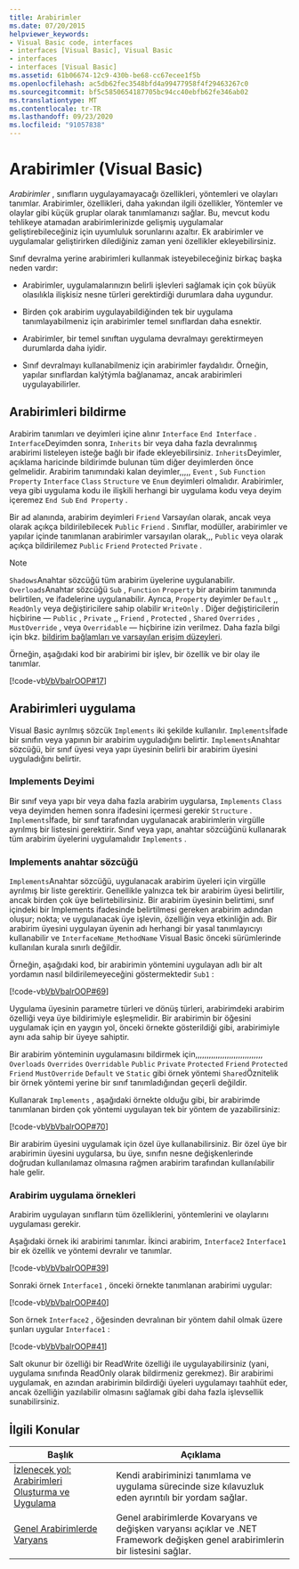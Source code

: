 ```yaml
---
title: Arabirimler
ms.date: 07/20/2015
helpviewer_keywords:
- Visual Basic code, interfaces
- interfaces [Visual Basic], Visual Basic
- interfaces
- interfaces [Visual Basic]
ms.assetid: 61b06674-12c9-430b-be68-cc67ecee1f5b
ms.openlocfilehash: ac5db62fec3548bfd4a99477958f4f29463267c0
ms.sourcegitcommit: bf5c5850654187705bc94cc40ebfb62fe346ab02
ms.translationtype: MT
ms.contentlocale: tr-TR
ms.lasthandoff: 09/23/2020
ms.locfileid: "91057838"
---
```

# <a name="interfaces-visual-basic"></a>Arabirimler (Visual Basic)

*Arabirimler* , sınıfların uygulayamayacağı özellikleri, yöntemleri ve olayları tanımlar. Arabirimler, özellikleri, daha yakından ilgili özellikler, Yöntemler ve olaylar gibi küçük gruplar olarak tanımlamanızı sağlar. Bu, mevcut kodu tehlikeye atamadan arabirimlerinizde gelişmiş uygulamalar geliştirebileceğiniz için uyumluluk sorunlarını azaltır. Ek arabirimler ve uygulamalar geliştirirken dilediğiniz zaman yeni özellikler ekleyebilirsiniz.  
  
 Sınıf devralma yerine arabirimleri kullanmak isteyebileceğiniz birkaç başka neden vardır:  
  
- Arabirimler, uygulamalarınızın belirli işlevleri sağlamak için çok büyük olasılıkla ilişkisiz nesne türleri gerektirdiği durumlara daha uygundur.  
  
- Birden çok arabirim uygulayabildiğinden tek bir uygulama tanımlayabilmeniz için arabirimler temel sınıflardan daha esnektir.  
  
- Arabirimler, bir temel sınıftan uygulama devralmayı gerektirmeyen durumlarda daha iyidir.  
  
- Sınıf devralmayı kullanabilmeniz için arabirimler faydalıdır. Örneğin, yapılar sınıflardan kalýtýmla bağlanamaz, ancak arabirimleri uygulayabilirler.  
  
## <a name="declaring-interfaces"></a>Arabirimleri bildirme  

 Arabirim tanımları ve deyimleri içine alınır `Interface` `End Interface` . `Interface`Deyimden sonra, `Inherits` bir veya daha fazla devralınmış arabirimi listeleyen isteğe bağlı bir ifade ekleyebilirsiniz. `Inherits`Deyimler, açıklama haricinde bildirimde bulunan tüm diğer deyimlerden önce gelmelidir. Arabirim tanımındaki kalan deyimler,,,,, `Event` , `Sub` `Function` `Property` `Interface` `Class` `Structure` ve `Enum` deyimleri olmalıdır. Arabirimler, veya gibi uygulama kodu ile ilişkili herhangi bir uygulama kodu veya deyim içeremez `End Sub` `End Property` .  
  
 Bir ad alanında, arabirim deyimleri `Friend` Varsayılan olarak, ancak veya olarak açıkça bildirilebilecek `Public` `Friend` . Sınıflar, modüller, arabirimler ve yapılar içinde tanımlanan arabirimler varsayılan olarak,,, `Public` veya olarak açıkça bildirilemez `Public` `Friend` `Protected` `Private` .  
  
> [!NOTE]
> `Shadows`Anahtar sözcüğü tüm arabirim üyelerine uygulanabilir. `Overloads`Anahtar sözcüğü `Sub` , `Function` `Property` bir arabirim tanımında belirtilen, ve ifadelerine uygulanabilir. Ayrıca, `Property` deyimler `Default` ,, `ReadOnly` veya değiştiricilere sahip olabilir `WriteOnly` . Diğer değiştiricilerin hiçbirine — `Public` , `Private` ,, `Friend` , `Protected` , `Shared` `Overrides` , `MustOverride` , veya `Overridable` — hiçbirine izin verilmez. Daha fazla bilgi için bkz. [bildirim bağlamları ve varsayılan erişim düzeyleri](../../../language-reference/statements/declaration-contexts-and-default-access-levels.md).  
  
 Örneğin, aşağıdaki kod bir arabirimi bir işlev, bir özellik ve bir olay ile tanımlar.  
  
 [!code-vb[VbVbalrOOP#17](~/samples/snippets/visualbasic/VS_Snippets_VBCSharp/VbVbalrOOP/VB/OOP.vb#17)]  
  
## <a name="implementing-interfaces"></a>Arabirimleri uygulama  

 Visual Basic ayrılmış sözcük `Implements` iki şekilde kullanılır. `Implements`İfade bir sınıfın veya yapının bir arabirim uyguladığını belirtir. `Implements`Anahtar sözcüğü, bir sınıf üyesi veya yapı üyesinin belirli bir arabirim üyesini uyguladığını belirtir.  
  
### <a name="implements-statement"></a>Implements Deyimi  

 Bir sınıf veya yapı bir veya daha fazla arabirim uygularsa, `Implements` `Class` veya deyimden hemen sonra ifadesini içermesi gerekir `Structure` . `Implements`İfade, bir sınıf tarafından uygulanacak arabirimlerin virgülle ayrılmış bir listesini gerektirir. Sınıf veya yapı, anahtar sözcüğünü kullanarak tüm arabirim üyelerini uygulamalıdır `Implements` .  
  
### <a name="implements-keyword"></a>Implements anahtar sözcüğü  

 `Implements`Anahtar sözcüğü, uygulanacak arabirim üyeleri için virgülle ayrılmış bir liste gerektirir. Genellikle yalnızca tek bir arabirim üyesi belirtilir, ancak birden çok üye belirtebilirsiniz. Bir arabirim üyesinin belirtimi, sınıf içindeki bir Implements ifadesinde belirtilmesi gereken arabirim adından oluşur; nokta; ve uygulanacak üye işlevin, özelliğin veya etkinliğin adı. Bir arabirim üyesini uygulayan üyenin adı herhangi bir yasal tanımlayıcıyı kullanabilir ve `InterfaceName_MethodName` Visual Basic önceki sürümlerinde kullanılan kurala sınırlı değildir.  
  
 Örneğin, aşağıdaki kod, bir arabirimin yöntemini uygulayan adlı bir alt yordamın nasıl bildirilemeyeceğini göstermektedir `Sub1` :  
  
 [!code-vb[VbVbalrOOP#69](~/samples/snippets/visualbasic/VS_Snippets_VBCSharp/VbVbalrOOP/VB/OOP.vb#69)]  
  
 Uygulama üyesinin parametre türleri ve dönüş türleri, arabirimdeki arabirim özelliği veya üye bildirimiyle eşleşmelidir. Bir arabirimin bir öğesini uygulamak için en yaygın yol, önceki örnekte gösterildiği gibi, arabirimiyle aynı ada sahip bir üyeye sahiptir.  
  
 Bir arabirim yönteminin uygulamasını bildirmek için,,,,,,,,,,,,,,,,,,,,,,,,,,,,,, `Overloads` `Overrides` `Overridable` `Public` `Private` `Protected` `Friend` `Protected Friend` `MustOverride` `Default` ve `Static` gibi örnek yöntemi `Shared`Öznitelik bir örnek yöntemi yerine bir sınıf tanımladığından geçerli değildir.  
  
 Kullanarak `Implements` , aşağıdaki örnekte olduğu gibi, bir arabirimde tanımlanan birden çok yöntemi uygulayan tek bir yöntem de yazabilirsiniz:  
  
 [!code-vb[VbVbalrOOP#70](~/samples/snippets/visualbasic/VS_Snippets_VBCSharp/VbVbalrOOP/VB/OOP.vb#70)]  
  
 Bir arabirim üyesini uygulamak için özel üye kullanabilirsiniz. Bir özel üye bir arabirimin üyesini uygularsa, bu üye, sınıfın nesne değişkenlerinde doğrudan kullanılamaz olmasına rağmen arabirim tarafından kullanılabilir hale gelir.  
  
### <a name="interface-implementation-examples"></a>Arabirim uygulama örnekleri  

 Arabirim uygulayan sınıfların tüm özelliklerini, yöntemlerini ve olaylarını uygulaması gerekir.  
  
 Aşağıdaki örnek iki arabirimi tanımlar. İkinci arabirim, `Interface2` `Interface1` bir ek özellik ve yöntemi devralır ve tanımlar.  
  
 [!code-vb[VbVbalrOOP#39](~/samples/snippets/visualbasic/VS_Snippets_VBCSharp/VbVbalrOOP/VB/OOP.vb#39)]  
  
 Sonraki örnek `Interface1` , önceki örnekte tanımlanan arabirimi uygular:  
  
 [!code-vb[VbVbalrOOP#40](~/samples/snippets/visualbasic/VS_Snippets_VBCSharp/VbVbalrOOP/VB/OOP.vb#40)]  
  
 Son örnek `Interface2` , öğesinden devralınan bir yöntem dahil olmak üzere şunları uygular `Interface1` :  
  
 [!code-vb[VbVbalrOOP#41](~/samples/snippets/visualbasic/VS_Snippets_VBCSharp/VbVbalrOOP/VB/OOP.vb#41)]  
  
 Salt okunur bir özelliği bir ReadWrite özelliği ile uygulayabilirsiniz (yani, uygulama sınıfında ReadOnly olarak bildirmeniz gerekmez).  Bir arabirimi uygulamak, en azından arabirimin bildirdiği üyeleri uygulamayı taahhüt eder, ancak özelliğin yazılabilir olmasını sağlamak gibi daha fazla işlevsellik sunabilirsiniz.  
  
## <a name="related-topics"></a>İlgili Konular  
  
|Başlık|Açıklama|  
|-----------|-----------------|  
|[İzlenecek yol: Arabirimleri Oluşturma ve Uygulama](walkthrough-creating-and-implementing-interfaces.md)|Kendi arabiriminizi tanımlama ve uygulama sürecinde size kılavuzluk eden ayrıntılı bir yordam sağlar.|  
|[Genel Arabirimlerde Varyans](../../concepts/covariance-contravariance/variance-in-generic-interfaces.md)|Genel arabirimlerde Kovaryans ve değişken varyansı açıklar ve .NET Framework değişken genel arabirimlerin bir listesini sağlar.|
